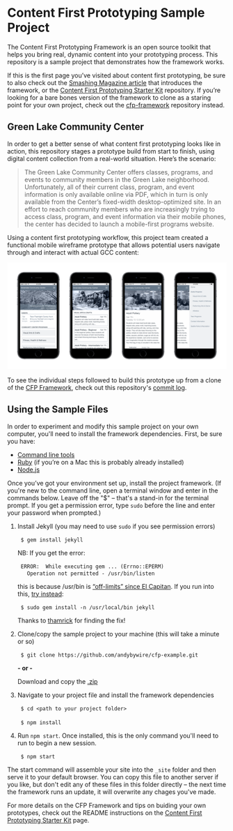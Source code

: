 # Content First Prototyping Sample Project
The Content First Prototyping Framework is an open source toolkit that helps you bring real, dynamic content into your prototyping process. This repository is a sample project that demonstrates how the framework works.

If this is the first page you’ve visited about content first prototyping, be sure to also check out the [Smashing Magazine article](https://www.smashingmagazine.com/2016/05/content-first-prototyping/) that introduces the framework, or the [Content First Prototyping Starter Kit](https://github.com/andybywire/content-first-prototyping) repository. If you’re looking for a bare bones version of the framework to clone as a staring point for your own project, check out the [cfp-framework](https://github.com/andybywire/cfp-framework) repository instead.

## Green Lake Community Center 
In order to get a better sense of what content first prototyping looks like in action, this repository stages a prototype build from start to finish, using digital content collection from a real-world situation. Here’s the scenario:

> The Green Lake Community Center offers classes, programs, and events to community members in the Green Lake neighborhood. Unfortunately, all of their current class, program, and event information is only available online via PDF, which in turn is only available from the Center’s fixed-width desktop-optimized site. In an effort to reach community members who are increasingly trying to access class, program, and event information via their mobile phones, the center has decided to launch a mobile-first programs website.

Using a content first prototyping workflow, this project team created a functional mobile wireframe prototype that allows potential users navigate through and interact with actual GCC content:

![gcc-screens](https://github.com/andybywire/cfp-example/blob/master/img/gcc_screens.png)

To see the individual steps followed to build this prototype up from a clone of the [CFP Framework](https://github.com/andybywire/cfp-framework), check out this repository's [commit log](https://github.com/andybywire/cfp-example/commits/master). 

## Using the Sample Files
In order to experiment and modify this sample project on your own computer, you'll need to install the framework dependencies. First, be sure you have:

- [Command line tools](http://osxdaily.com/2014/02/12/install-command-line-tools-mac-os-x/)
- [Ruby](https://www.ruby-lang.org/en/documentation/installation/) (if you’re on a Mac this is probably already installed)
- [Node.js](https://nodejs.org/en/)

Once you’ve got your environment set up, install the project framework. (If you're new to the command line, open a terminal window and enter in the commands below. Leave off the "$" – that's a stand-in for the terminal prompt. If you get a permission error, type `sudo` before the line and enter your password when prompted.)

1. Install Jekyll (you may need to use `sudo` if you see permission errors)

        $ gem install jekyll

    NB: If you get the error:

        ERROR:  While executing gem ... (Errno::EPERM)
          Operation not permitted - /usr/bin/listen

    this is because /usr/bin is [“off-limits” since El Capitan](http://stackoverflow.com/questions/31972968/cant-install-gems-on-os-x-el-capitan). If you run into this, [try instead](https://github.com/sass/sass/issues/1768):

        $ sudo gem install -n /usr/local/bin jekyll

    Thanks to [thamrick](https://github.com/thamrick) for finding the fix!        

2. Clone/copy the sample project to your machine (this will take a minute or so)

        $ git clone https://github.com/andybywire/cfp-example.git

    **- or -**

    Download and copy the [.zip](https://github.com/andybywire/cfp-framework/archive/master.zip)

3. Navigate to your project file and install the framework dependencies

        $ cd <path to your project folder>

        $ npm install

4. Run `npm start`. Once installed, this is the only command you'll need to run to begin a new session.

        $ npm start

The start command will assemble your site into the `_site` folder and then serve it to your default browser. You can copy this file to another server if you like, but don't edit any of these files in this folder directly – the next time the framework runs an update, it will overwrite any chages you've made.

For more details on the CFP Framework and tips on buiding your own prototypes, check out the README instructions on the [Content First Prototyping Starter Kit](https://github.com/andybywire/content-first-prototyping) page. 

